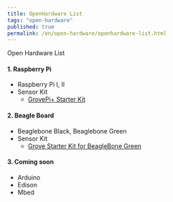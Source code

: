 ```yaml
---
title: OpenHardware List
tags: "open-hardware"
published: true
permalink: /en/open-hardware/openhardware-list.html
---
```


Open Hardware List

#### 1. Raspberry Pi 
* Raspberry Pi I, II
* Sensor Kit
  - [GrovePi+ Starter Kit](http://www.icbanq.com/P005700239)

#### 2. Beagle Board
* Beaglebone Black, Beaglebone Green
* Sensor Kit
  - [Grove Starter Kit for BeagleBone Green](http://www.icbanq.com/P005716600)

#### 3. Coming soon 
* Arduino 
* Edison
* Mbed
